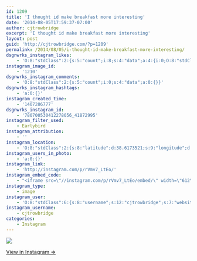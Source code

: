 ```yaml
---
id: 1209
title: 'I thought id make breakfast more interesting'
date: '2014-08-05T17:59:37-07:00'
author: cjtrowbridge
excerpt: 'I thought id make breakfast more interesting'
layout: post
guid: 'http://cjtrowbridge.com/?p=1209'
permalink: /2014/08/05/i-thought-id-make-breakfast-more-interesting/
dsgnwrks_instagram_likes:
    - 'O:8:"stdClass":2:{s:5:"count";i:8;s:4:"data";a:4:{i:0;O:8:"stdClass":4:{s:8:"username";s:12:"cjtrowbridge";s:15:"profile_picture";s:103:"https://igcdn-photos-f-a.akamaihd.net/hphotos-ak-xpa1/t51.2885-19/925559_452430704897917_67836701_a.jpg";s:2:"id";s:8:"41872995";s:9:"full_name";s:13:"CJ Trowbridge";}i:1;O:8:"stdClass":4:{s:8:"username";s:11:"daviddatass";s:15:"profile_picture";s:107:"https://igcdn-photos-a-a.akamaihd.net/hphotos-ak-xpa1/t51.2885-19/10387895_324342101055544_1913714714_a.jpg";s:2:"id";s:8:"22262640";s:9:"full_name";s:4:"Dave";}i:2;O:8:"stdClass":4:{s:8:"username";s:7:"jarthon";s:15:"profile_picture";s:107:"https://igcdn-photos-d-a.akamaihd.net/hphotos-ak-xaf1/t51.2885-19/10311324_503971309748323_1235731165_a.jpg";s:2:"id";s:8:"33754221";s:9:"full_name";s:7:"jarthon";}i:3;O:8:"stdClass":4:{s:8:"username";s:7:"tochwat";s:15:"profile_picture";s:108:"https://igcdn-photos-d-a.akamaihd.net/hphotos-ak-xfa1/t51.2885-19/10853162_1569086796660131_1159595740_a.jpg";s:2:"id";s:8:"18897559";s:9:"full_name";s:10:"Tad Ochwat";}}}'
instagram_image_id:
    - '1210'
dsgnwrks_instagram_comments:
    - 'O:8:"stdClass":2:{s:5:"count";i:0;s:4:"data";a:0:{}}'
dsgnwrks_instagram_hashtags:
    - 'a:0:{}'
instagram_created_time:
    - '1407286777'
dsgnwrks_instagram_id:
    - '780700530412278056_41872995'
instagram_filter_used:
    - Earlybird
instagram_attribution:
    - ''
instagram_location:
    - 'O:8:"stdClass":2:{s:8:"latitude";d:38.6173521;s:9:"longitude";d:-121.5200961;}'
instagram_users_in_photo:
    - 'a:0:{}'
instagram_link:
    - 'http://instagram.com/p/rVmv7_LtEo/'
instagram_embed_code:
    - "<iframe src=\"//instagram.com/p/rVmv7_LtEo/embed/\" width=\"612\" height=\"710\" frameborder=\"0\" scrolling=\"no\" allowtransparency=\"true\"></iframe>\n"
instagram_type:
    - image
instagram_user:
    - 'O:8:"stdClass":6:{s:8:"username";s:12:"cjtrowbridge";s:7:"website";s:0:"";s:15:"profile_picture";s:103:"https://igcdn-photos-f-a.akamaihd.net/hphotos-ak-xpa1/t51.2885-19/925559_452430704897917_67836701_a.jpg";s:9:"full_name";s:13:"CJ Trowbridge";s:3:"bio";s:0:"";s:2:"id";s:8:"41872995";}'
instagram_username:
    - cjtrowbridge
categories:
    - Instagram
---
```


[![](http://blog.cjtrowbridge.com/wp-content/uploads/2014/08/10570039_1445763352369355_1884264538_n.jpg)](http://instagram.com/p/rVmv7_LtEo/)

[View in Instagram ⇒](http://instagram.com/p/rVmv7_LtEo/)